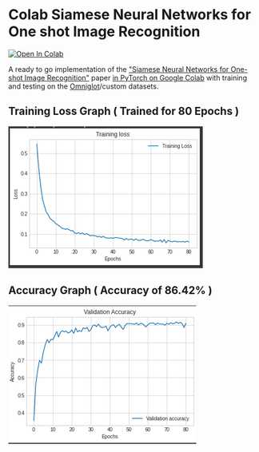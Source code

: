 # Colab Siamese Neural Networks for One shot Image Recognition
[![Open In Colab](https://colab.research.google.com/assets/colab-badge.svg)](https://colab.research.google.com/drive/1TDjk36ia5rTXQPHpAgfwZvPDmXbHetui?usp=sharing)

A ready to go implementation of the ["Siamese Neural Networks for One-shot Image Recognition"](https://www.cs.cmu.edu/~rsalakhu/papers/oneshot1.pdf) paper [in PyTorch on Google Colab](https://colab.research.google.com/drive/1TDjk36ia5rTXQPHpAgfwZvPDmXbHetui?usp=sharing) with training and testing on the [Omniglot](https://github.com/brendenlake/omniglot)/custom datasets.

## Training Loss Graph ( Trained for 80 Epochs )

![Screenshot](graphs/loss_siamese.PNG)

## Accuracy Graph ( Accuracy of 86.42% )

![Screenshot](graphs/Accuracy.PNG)
